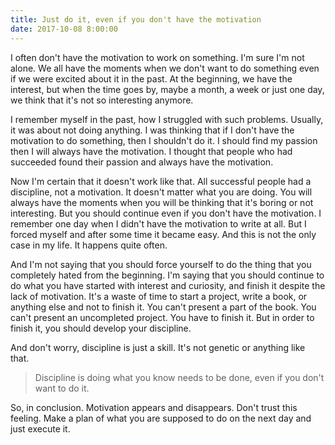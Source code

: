 ```yaml
---
title: Just do it, even if you don't have the motivation
date: 2017-10-08 8:00:00
---
```


I often don't have the motivation to work on something. I'm sure I'm not alone. We all have the moments when we don't want to do something even if we were excited about it in the past. At the beginning, we have the interest, but when the time goes by, maybe a month, a week or just one day, we think that it's not so interesting anymore.

I remember myself in the past, how I struggled with such problems. Usually, it was about not doing anything. I was thinking that if I don't have the motivation to do something, then I shouldn't do it. I should find my passion then I will always have the motivation. I thought that people who had succeeded found their passion and always have the motivation.

Now I'm certain that it doesn't work like that. All successful people had a discipline, not a motivation. It doesn't matter what you are doing. You will always have the moments when you will be thinking that it's boring or not interesting. But you should continue even if you don't have the motivation. I remember one day when I didn't have the motivation to write at all. But I forced myself and after some time it became easy. And this is not the only case in my life. It happens quite often.

And I'm not saying that you should force yourself to do the thing that you completely hated from the beginning. I'm saying that you should continue to do what you have started with interest and curiosity, and finish it despite the lack of motivation. It's a waste of time to start a project, write a book, or anything else and not to finish it. You can't present a part of the book. You can't present an uncompleted project. You have to finish it. But in order to finish it, you should develop your discipline.

And don't worry, discipline is just a skill. It's not genetic or anything like that.

> Discipline is doing what you know needs to be done, even if you don't want to do it.

So, in conclusion. Motivation appears and disappears. Don't trust this feeling. Make a plan of what you are supposed to do on the next day and just execute it.

